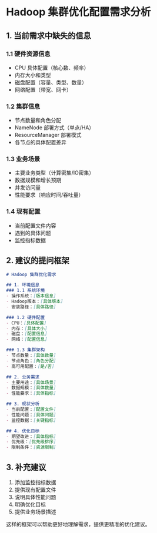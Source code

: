 # Hadoop 集群优化配置需求分析

## 1. 当前需求中缺失的信息

### 1.1 硬件资源信息
- CPU 具体配置（核心数、频率）
- 内存大小和类型
- 磁盘配置（容量、类型、数量）
- 网络配置（带宽、网卡）

### 1.2 集群信息
- 节点数量和角色分配
- NameNode 部署方式（单点/HA）
- ResourceManager 部署模式
- 各节点的具体配置差异

### 1.3 业务场景
- 主要业务类型（计算密集/IO密集）
- 数据规模和增长预期
- 并发访问量
- 性能要求（响应时间/吞吐量）

### 1.4 现有配置
- 当前配置文件内容
- 遇到的具体问题
- 监控指标数据

## 2. 建议的提问框架

```markdown
# Hadoop 集群优化需求

## 1. 环境信息
### 1.1 系统环境
- 操作系统：[版本信息]
- Hadoop版本：[具体版本]
- 安装路径：[具体路径]

### 1.2 硬件配置
- CPU：[具体配置]
- 内存：[具体大小]
- 磁盘：[配置信息]
- 网络：[配置信息]

### 1.3 集群架构
- 节点数量：[具体数量]
- 节点角色：[角色分配]
- 高可用配置：[是/否]

## 2. 业务需求
- 主要用途：[具体场景]
- 数据规模：[具体数量]
- 性能要求：[具体指标]

## 3. 现状分析
- 当前配置：[配置文件]
- 性能问题：[具体问题]
- 监控数据：[关键指标]

## 4. 优化目标
- 期望改进：[具体指标]
- 优先级：[优先级排序]
- 限制条件：[资源限制]
```

## 3. 补充建议
1. 添加监控指标数据
2. 提供现有配置文件
3. 说明具体性能问题
4. 明确优化目标
5. 提供业务场景描述

这样的框架可以帮助更好地理解需求，提供更精准的优化建议。
